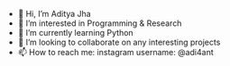 - 👋 Hi, I’m Aditya Jha
- 👀 I’m interested in Programming & Research
- 🌱 I’m currently learning Python
- 💞️ I’m looking to collaborate on any interesting projects
- 📫 How to reach me: instagram username: @adi4ant

<!---
adi4ant/adi4ant is a ✨ special ✨ repository because its `README.md` (this file) appears on your GitHub profile.
You can click the Preview link to take a look at your changes.
--->
